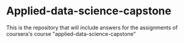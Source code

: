 # Applied-data-science-capstone
This is the repository that will include answers for the assignments of coursera's course "applied-data-science-capstone"
